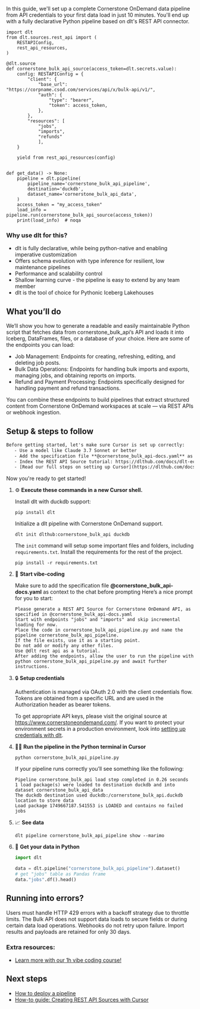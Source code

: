 In this guide, we'll set up a complete Cornerstone OnDemand data pipeline from API credentials to your first data load in just 10 minutes. You'll end up with a fully declarative Python pipeline based on dlt's REST API connector.

```python-outcome
import dlt
from dlt.sources.rest_api import (
    RESTAPIConfig,
    rest_api_resources,
)

@dlt.source
def cornerstone_bulk_api_source(access_token=dlt.secrets.value):
    config: RESTAPIConfig = {
        "client": {
            "base_url": "https://corpname.csod.com/services/api/x/bulk-api/v1/",
            "auth": {
                "type": "bearer",
                "token": access_token,
            },
        },
        "resources": [
            "jobs",
            "imports",
            "refunds"
            ],
    }

    yield from rest_api_resources(config)


def get_data() -> None:
    pipeline = dlt.pipeline(
        pipeline_name='cornerstone_bulk_api_pipeline',
        destination='duckdb',
        dataset_name='cornerstone_bulk_api_data', 
    )
    access_token = "my_access_token"
    load_info = pipeline.run(cornerstone_bulk_api_source(access_token))
    print(load_info)  # noqa
```

### Why use dlt for this?

- dlt is fully declarative, while being python-native and enabling imperative customization
- Offers schema evolution with type inference for resilient, low maintenance pipelines
- Performance and scalability control
- Shallow learning curve - the pipeline is easy to extend by any team member
- dlt is the tool of choice for Pythonic Iceberg Lakehouses

## What you’ll do

We’ll show you how to generate a readable and easily maintainable Python script that fetches data from cornerstone_bulk_api’s API and loads it into Iceberg, DataFrames, files, or a database of your choice. Here are some of the endpoints you can load:

- Job Management: Endpoints for creating, refreshing, editing, and deleting job posts.
- Bulk Data Operations: Endpoints for handling bulk imports and exports, managing jobs, and obtaining reports on imports.
- Refund and Payment Processing: Endpoints specifically designed for handling payment and refund transactions.

You can combine these endpoints to build pipelines that extract structured content from Cornerstone OnDemand workspaces at scale — via REST APIs or webhook ingestion.

## Setup & steps to follow

```default
Before getting started, let's make sure Cursor is set up correctly:
   - Use a model like Claude 3.7 Sonnet or better
   - Add the specification file **@cornerstone_bulk_api-docs.yaml** as context
   - Index the REST API Source tutorial: https://dlthub.com/docs/dlt-ecosystem/verified-sources/rest_api/ and add it to context as **@dlt rest api**
   - [Read our full steps on setting up Cursor](https://dlthub.com/docs/dlt-ecosystem/llm-tooling/cursor-restapi#23-configuring-cursor-with-documentation)
```

Now you're ready to get started! 

1. ⚙️ **Execute these commands in a new Cursor shell.**
    
    Install dlt with duckdb support:
    ```shell
    pip install dlt
    ```

    Initialize a dlt pipeline with Cornerstone OnDemand support.
    ```shell
    dlt init dlthub:cornerstone_bulk_api duckdb
    ```

    The `init` command will setup some important files and folders, including `requirements.txt`. Install the requirements for the rest of the project.
    ```shell
    pip install -r requirements.txt
    ```
    
2. 🤠 **Start vibe-coding**
    
    Make sure to add the specification file **@cornerstone_bulk_api-docs.yaml** as context to the chat before prompting
    Here’s a nice prompt for you to start: 
    
    ```prompt
    Please generate a REST API Source for Cornerstone OnDemand API, as specified in @cornerstone_bulk_api-docs.yaml 
    Start with endpoints "jobs" and "imports" and skip incremental loading for now. 
    Place the code in cornerstone_bulk_api_pipeline.py and name the pipeline cornerstone_bulk_api_pipeline. 
    If the file exists, use it as a starting point. 
    Do not add or modify any other files. 
    Use @dlt rest api as a tutorial. 
    After adding the endpoints, allow the user to run the pipeline with python cornerstone_bulk_api_pipeline.py and await further instructions.
    ```

    
3. 🔒 **Setup credentials** 
    
    Authentication is managed via OAuth 2.0 with the client credentials flow. Tokens are obtained from a specific URL and are used in the Authorization header as bearer tokens.
    
    To get appropriate API keys, please visit the original source at https://www.cornerstoneondemand.com/.
    If you want to protect your environment secrets in a production environment, look into [setting up credentials with dlt](https://dlthub.com/docs/walkthroughs/add_credentials).
    
4. 🏃‍♀️ **Run the pipeline in the Python terminal in Cursor**
    
    ```shell
    python cornerstone_bulk_api_pipeline.py
    ```
    
    If your pipeline runs correctly you’ll see something like the following:
    
    ```shell
    Pipeline cornerstone_bulk_api load step completed in 0.26 seconds
    1 load package(s) were loaded to destination duckdb and into dataset cornerstone_bulk_api_data
    The duckdb destination used duckdb:/cornerstone_bulk_api.duckdb location to store data
    Load package 1749667187.541553 is LOADED and contains no failed jobs
    ```
    
5. 📈 **See data**
    
    ```shell
    dlt pipeline cornerstone_bulk_api_pipeline show --marimo
    ```
    
6. 🐍 **Get your data in Python**
    
    ```python
    import dlt

   data = dlt.pipeline("cornerstone_bulk_api_pipeline").dataset()
   # get "jobs" table as Pandas frame
   data."jobs".df().head()
    ```

## Running into errors?

Users must handle HTTP 429 errors with a backoff strategy due to throttle limits. The Bulk API does not support data loads to secure fields or during certain data load operations. Webhooks do not retry upon failure. Import results and payloads are retained for only 30 days.

### Extra resources:

- [Learn more with our 1h vibe coding course!](https://www.youtube.com/watch?v=GGid70rnJuM)

## Next steps

- [How to deploy a pipeline](https://dlthub.com/docs/walkthroughs/deploy-a-pipeline)
- [How-to guide: Creating REST API Sources with Cursor](https://dlthub.com/docs/dlt-ecosystem/llm-tooling/cursor-restapi)